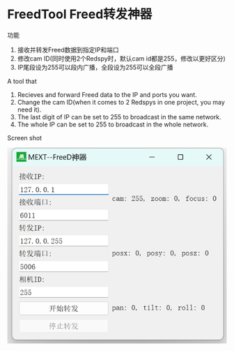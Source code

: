 # FreedTool Freed转发神器

功能
1. 接收并转发Freed数据到指定IP和端口
2. 修改cam ID(同时使用2个Redspy时，默认cam id都是255，修改以更好区分)
3. IP尾段设为255可以段内广播，全段设为255可以全段广播


A tool that 
1. Recieves and forward Freed data to the IP and ports you want.
2. Change the cam ID(when it comes to 2 Redspys in one project, you may need it).
3. The last digit of IP can be set to 255 to broadcast in the same network.
4. The whole IP can be set to 255 to broadcast in the whole network.

Screen shot

![image](pic.png)
